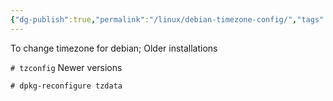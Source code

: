 ```yaml
---
{"dg-publish":true,"permalink":"/linux/debian-timezone-config/","tags":["public","linux","debian"],"noteIcon":"1","created":"2023-08-15T14:20:14.000+02:00","updated":"2022-12-23T10:22:06.000+01:00"}
---
```



To change timezone for debian;
Older installations

`# tzconfig`
Newer versions

`# dpkg-reconfigure tzdata`